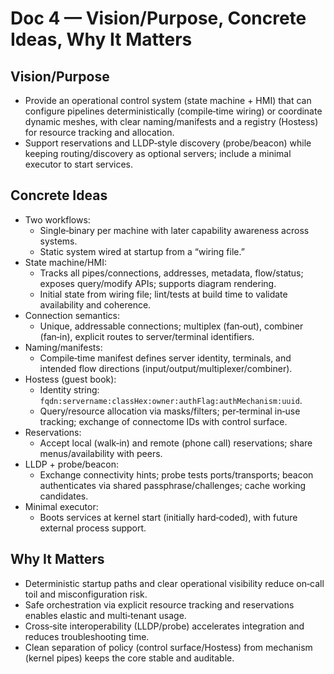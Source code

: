 # Doc 4 — Vision/Purpose, Concrete Ideas, Why It Matters

## Vision/Purpose

- Provide an operational control system (state machine + HMI) that can configure pipelines deterministically (compile‑time wiring) or coordinate dynamic meshes, with clear naming/manifests and a registry (Hostess) for resource tracking and allocation.
- Support reservations and LLDP‑style discovery (probe/beacon) while keeping routing/discovery as optional servers; include a minimal executor to start services.

## Concrete Ideas

- Two workflows:
  - Single‑binary per machine with later capability awareness across systems.
  - Static system wired at startup from a “wiring file.”
- State machine/HMI:
  - Tracks all pipes/connections, addresses, metadata, flow/status; exposes query/modify APIs; supports diagram rendering.
  - Initial state from wiring file; lint/tests at build time to validate availability and coherence.
- Connection semantics:
  - Unique, addressable connections; multiplex (fan‑out), combiner (fan‑in), explicit routes to server/terminal identifiers.
- Naming/manifests:
  - Compile‑time manifest defines server identity, terminals, and intended flow directions (input/output/multiplexer/combiner).
- Hostess (guest book):
  - Identity string: `fqdn:servername:classHex:owner:authFlag:authMechanism:uuid`.
  - Query/resource allocation via masks/filters; per‑terminal in‑use tracking; exchange of connectome IDs with control surface.
- Reservations:
  - Accept local (walk‑in) and remote (phone call) reservations; share menus/availability with peers.
- LLDP + probe/beacon:
  - Exchange connectivity hints; probe tests ports/transports; beacon authenticates via shared passphrase/challenges; cache working candidates.
- Minimal executor:
  - Boots services at kernel start (initially hard‑coded), with future external process support.

## Why It Matters

- Deterministic startup paths and clear operational visibility reduce on‑call toil and misconfiguration risk.
- Safe orchestration via explicit resource tracking and reservations enables elastic and multi‑tenant usage.
- Cross‑site interoperability (LLDP/probe) accelerates integration and reduces troubleshooting time.
- Clean separation of policy (control surface/Hostess) from mechanism (kernel pipes) keeps the core stable and auditable.
